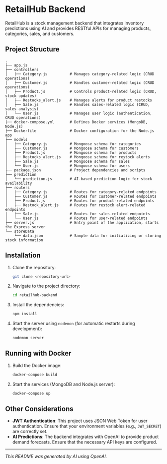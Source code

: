 
# RetailHub Backend

RetailHub is a stock management backend that integrates inventory predictions using AI and provides RESTful APIs for managing products, categories, sales, and customers.

## Project Structure

```
.
├── app.js
├── controllers
│   ├── Category.js          # Manages category-related logic (CRUD operations)
│   ├── Customer.js          # Handles customer-related logic (CRUD operations)
│   ├── Product.js           # Controls product-related logic (CRUD, stock updates)
│   ├── Restocks_alert.js    # Manages alerts for product restocks
│   ├── Sale.js              # Handles sales-related logic (CRUD, sales analysis)
│   └── User.js              # Manages user logic (authentication, CRUD operations)
├── docker-compose.yml       # Defines Docker services (MongoDB, Node.js)
├── Dockerfile               # Docker configuration for the Node.js app
├── models
│   ├── Category.js          # Mongoose schema for categories
│   ├── Customer.js          # Mongoose schema for customers
│   ├── Product.js           # Mongoose schema for products
│   ├── Restocks_alert.js    # Mongoose schema for restock alerts
│   ├── Sale.js              # Mongoose schema for sales
│   └── User.js              # Mongoose schema for users
├── package.json             # Project dependencies and scripts
├── prediction
│   └── prediction.js        # AI-based prediction logic for stock availability
├── routers
│   ├── Category.js          # Routes for category-related endpoints
│   ├── Customer.js          # Routes for customer-related endpoints
│   ├── Product.js           # Routes for product-related endpoints
│   ├── Restock_alert.js     # Routes for restock alert-related endpoints
│   ├── Sale.js              # Routes for sales-related endpoints
│   └── User.js              # Routes for user-related endpoints
├── server.js                # Entry point of the application, starts the Express server
└── storeData
    └── data.json            # Sample data for initializing or storing stock information
```

## Installation

1. Clone the repository:
   ```bash
   git clone <repository-url>
   ```
2. Navigate to the project directory:
   ```bash
   cd retailhub-backend
   ```
3. Install the dependencies:
   ```bash
   npm install
   ```
4. Start the server using `nodemon` (for automatic restarts during development):
   ```bash
   nodemon server
   ```

## Running with Docker

1. Build the Docker image:
   ```bash
   docker-compose build
   ```
2. Start the services (MongoDB and Node.js server):
   ```bash
   docker-compose up
   ```

## Other Considerations

- **JWT Authentication**: This project uses JSON Web Token for user authentication. Ensure that your environment variables (e.g., `JWT_SECRET`) are correctly set.
- **AI Predictions**: The backend integrates with OpenAI to provide product demand forecasts. Ensure that the necessary API keys are configured.

---

*This README was generated by AI using OpenAI.*
